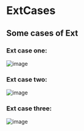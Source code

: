 # ExtCases
## Some cases of Ext

### Ext case one:
![image](http://pexp6nc7z.bkt.clouddn.com/list.png)  

### Ext case two:
![image](http://pexpn9gr1.bkt.clouddn.com/ExtLayout.png)  

### Ext case three:
![image](http://pexp6nc7z.bkt.clouddn.com/ExtCase.gif)  
